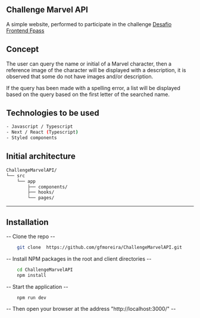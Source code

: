 ## Challenge Marvel API

A simple website, performed to participate in the challenge [Desafio Frontend Fpass](https://github.com/holding-fpass/challenge-frontend-fpass)

## Concept

The user can query the name or initial of a Marvel character, then a reference image of the character will be displayed with a description, it is observed that some do not have images and/or description.

If the query has been made with a spelling error, a list will be displayed based on the query based on the first letter of the searched name.

## Technologies to be used

```bash
- Javascript / Typescript
- Next / React (Typescript)
- Styled components
```

## Initial architecture

```bash
ChallengeMarvelAPI/
└── src
	└── app
		├── components/
		├── hooks/
		└── pages/
```

---

## Installation

-- Clone the repo --

```bash
    git clone  https://github.com/gfmoreira/ChallengeMarvelAPI.git
```

-- Install NPM packages in the root and client directories --

```bash
    cd ChallengeMarvelAPI
    npm install
```

-- Start the application --

```bash
    npm run dev
```

-- Then open your browser at the address "http://localhost:3000/" --
